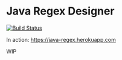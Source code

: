 # Java Regex Designer

[![Build Status](https://travis-ci.org/Hartrik/Regex-Web-App.svg?branch=master)](https://travis-ci.org/Hartrik/Regex-Web-App)

In action: https://java-regex.herokuapp.com

WIP